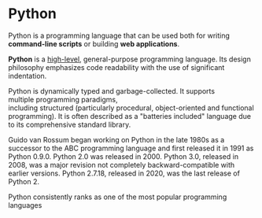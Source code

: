 # Python

Python is a programming language that can be used both for writing **command-line scripts** or building **web applications**.

**Python** is a [high-level](/wiki/High_Level_Programming_Language), general-purpose programming language. Its design philosophy emphasizes code readability with the use of significant indentation.

Python is dynamically typed and garbage-collected. It supports multiple programming paradigms, including structured (particularly procedural, object-oriented and functional programming). It is often described as a "batteries included" language due to its comprehensive standard library.

Guido van Rossum began working on Python in the late 1980s as a successor to the ABC programming language and first released it in 1991 as Python 0.9.0. Python 2.0 was released in 2000. Python 3.0, released in 2008, was a major revision not completely backward-compatible with earlier versions. Python 2.7.18, released in 2020, was the last release of Python 2.

Python consistently ranks as one of the most popular programming languages